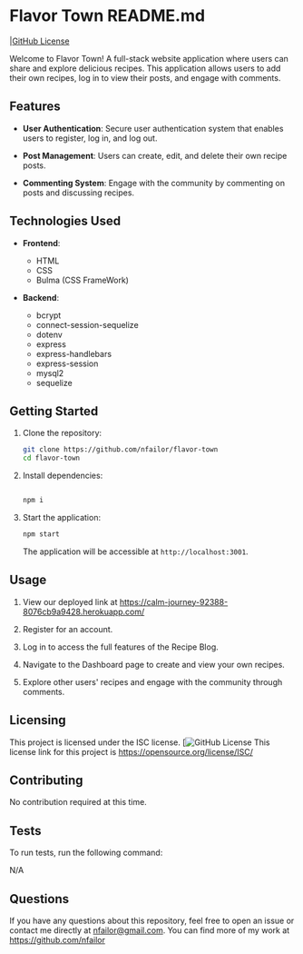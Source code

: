 # Flavor Town README.md
|[GitHub License](https://img.shield.io/badge/ISC=blue)

Welcome to Flavor Town! A full-stack website application where users can share and explore delicious recipes. This application allows users to add their own recipes, log in to view their posts, and engage with comments.

## Features

- **User Authentication**: Secure user authentication system that enables users to register, log in, and log out.
  
- **Post Management**: Users can create, edit, and delete their own recipe posts.

- **Commenting System**: Engage with the community by commenting on posts and discussing recipes.

## Technologies Used

- **Frontend**:
  - HTML 
  - CSS
  - Bulma (CSS FrameWork)

- **Backend**:
  - bcrypt
  - connect-session-sequelize
  - dotenv
  - express
  - express-handlebars
  - express-session
  - mysql2
  - sequelize


## Getting Started

1. Clone the repository:

    ```bash
    git clone https://github.com/nfailor/flavor-town
    cd flavor-town
    ```

2. Install dependencies:

    ```bash
    
    npm i
    ```

3. Start the application:

    ```bash
    npm start
    ```

    The application will be accessible at `http://localhost:3001`.

## Usage

  1. View our deployed link at https://calm-journey-92388-8076cb9a9428.herokuapp.com/

  2. Register for an account.

  3. Log in to access the full features of the Recipe Blog.

  4. Navigate to the Dashboard page to create and view your own recipes.

  5. Explore other users' recipes and engage with the community through comments.



## Licensing

  This project is licensed under the ISC license. [![GitHub License](https://img.shields.io/badge/license-ISC-blue.svg)
  This license link for this project is https://opensource.org/license/ISC/

## Contributing

  No contribution required at this time.

## Tests

  To run tests, run the following command:

  N/A

## Questions

  If you have any questions about this repository, feel free to open an issue or contact me directly at nfailor@gmail.com.
  You can find more of my work at https://github.com/nfailor